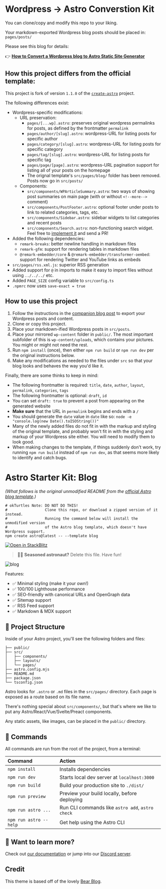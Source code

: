 # Wordpress → Astro Converstion Kit

You can clone/copy and modify this repo to your liking.

Your markdown-exported Wordpress blog posts should be placed in: `pages/posts/`

Please see this blog for details:

👉 **[How to Convert a Wordpress blog to Astro Static Site Generator](https://blog.okturtles.org/2022/10/convert-wordpress-to-static-site/)**

## How this project differs from the official template:

This project is fork of version `1.1.0` of the [`create-astro`](https://github.com/withastro/astro/tree/main/packages/create-astro) project.

The following differences exist:

- Wordpress-specific modifications:
  - URL preservation:
    - `pages/[...wp].astro`: preserves original wordpress permalinks for posts, as defined by the frontmatter `permalink`
    - `pages/author/[slug].astro`: wordpress-URL for listing posts for specific author
    - `pages/category/[slug].astro`: wordpress-URL for listing posts for specific category
    - `pages/tag/[slug].astro`: wordpress-URL for listing posts for specific tag
    - `pages/page/[page].astro`: wordpress-URL pagination support for listing all of your posts on the homepage
    - The orignal template's `src/pages/blog/` folder has been removed. Posts now go in `src/posts/`
  - Components:
    - `src/components/WPArticleSummary.astro`: two ways of showing post summaries on main page (with or without `<!--more-->` comment)
    - `src/components/PostFooter.astro`: optional footer under posts to link to related categories, tags, etc.
    - `src/components/Sidebar.astro`: sidebar widgets to list categories and recent posts
    - `src/components/Search.astro`: non-functioning search widget. Feel free to [implement it](https://gomakethings.com/how-to-create-a-search-page-for-a-static-website-with-vanilla-js/) and send a PR!
- Added the following dependencies:
  - `remark-breaks`: better newline handling in markdown files
  - `remark-gfm`: support for rendering tables in markdown files
  - `@remark-embedder/core` & `@remark-embedder/transformer-oembed`: support for rendering Twitter and YouTube links as embeds
- `src/pages/rss.xml.js`: superior RSS generation
- Added support for `@` in imports to make it easy to import files without using `../../../` etc.
- Added `PAGE_SIZE` config variable to `src/config.ts`
- `.npmrc` now uses `save-exact = true`

## How to use this project

1. Follow the instructions in the [companion blog post](https://blog.okturtles.org/2022/10/convert-wordpress-to-static-site/) to export your Wordpress posts and content.
2. Clone or copy this project.
3. Place your markdown-ified Wordpress posts in `src/posts`.
4. Place your mirrored `wp-content` folder in `public/`. The most important subfolder of this is `wp-content/uploads`, which contains your pictures. You might or might not need the rest.
5. Run `npm install` (once), then either `npm run build` or `npm run dev` per the original instructions below.
6. Make any modifications as needed to the files under `src` so that your blog looks and behaves the way you'd like it.

Finally, there are some thinks to keep in mind:

- The following frontmatter is required: `title`, `date`, `author`, `layout`, `permalink`, `categories`, `tags`
- The following frontmatter is optional: `draft`, `id`
- You can set `draft: true` to prevent a post from appearing on the generated website
- **Make sure** that the URL in `permalink` begins and ends with a `/`
- You should generate the `date` value in `date` like so: `node -e "console.log(new Date().toISOString())"`
- Many of the newly added files do not fit in with the markup and styling of the original template, and probably won't fit in with the styling and markup of your Wordpress site either. You will need to modify them to look good.
- When making changes to the template, if things suddenly don't work, try running `npm run build` instead of `npm run dev`, as that seems more likely to identify and catch bugs.

# Astro Starter Kit: Blog

*(What follows is the original unmodified README from the [official Astro blog template](https://github.com/withastro/astro/tree/main/packages/create-astro).)*

```
# okTurtles Note: DO NOT DO THIS!
#                 Clone this repo, or download a zipped version of it instead.
#                 Running the command below will install the unmodified version
#                 of the Astro blog template, which doesn't have Wordpress support.
npm create astro@latest -- --template blog
```

[![Open in StackBlitz](https://developer.stackblitz.com/img/open_in_stackblitz.svg)](https://stackblitz.com/github/withastro/astro/tree/latest/examples/blog)

> 🧑‍🚀 **Seasoned astronaut?** Delete this file. Have fun!


![blog](https://user-images.githubusercontent.com/4677417/186189140-4ef17aac-c3c9-4918-a8c2-ce86ba1bb394.png)

Features:

- ✅ Minimal styling (make it your own!)
- ✅ 100/100 Lighthouse performance
- ✅ SEO-friendly with canonical URLs and OpenGraph data
- ✅ Sitemap support
- ✅ RSS Feed support
- ✅ Markdown & MDX support

## 🚀 Project Structure

Inside of your Astro project, you'll see the following folders and files:

```
├── public/
├── src/
│   ├── components/
│   ├── layouts/
│   └── pages/
├── astro.config.mjs
├── README.md
├── package.json
└── tsconfig.json
```

Astro looks for `.astro` or `.md` files in the `src/pages/` directory. Each page is exposed as a route based on its file name.

There's nothing special about `src/components/`, but that's where we like to put any Astro/React/Vue/Svelte/Preact components.

Any static assets, like images, can be placed in the `public/` directory.

## 🧞 Commands

All commands are run from the root of the project, from a terminal:

| Command                | Action                                           |
| :--------------------- | :----------------------------------------------- |
| `npm install`          | Installs dependencies                            |
| `npm run dev`          | Starts local dev server at `localhost:3000`      |
| `npm run build`        | Build your production site to `./dist/`          |
| `npm run preview`      | Preview your build locally, before deploying     |
| `npm run astro ...`    | Run CLI commands like `astro add`, `astro check` |
| `npm run astro --help` | Get help using the Astro CLI                     |

## 👀 Want to learn more?

Check out [our documentation](https://docs.astro.build) or jump into our [Discord server](https://astro.build/chat).

## Credit

This theme is based off of the lovely [Bear Blog](https://github.com/HermanMartinus/bearblog/).
